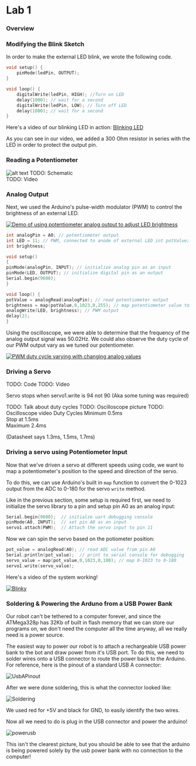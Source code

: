 # Lab 1

### Overview
 

### Modifying the Blink Sketch

In order to make the external LED blink, we wrote the following code. 
```cpp
void setup() {
    pinMode(ledPin, OUTPUT);
}

void loop() {
    digitalWrite(ledPin, HIGH); //Turn on LED
    delay(1000); // wait for a second
    digitalWrite(ledPin, LOW); // Turn off LED
    delay(1000); // wait for a second
}
```
Here's a video of our blinking LED in action:
[Blinking LED](https://youtu.be/Q5QZIRb2aYM)

As you can see in our video, we added a 300 Ohm resistor in series with the LED in order to protect the output pin.

### Reading a Potentiometer

![alt text](https://media.digikey.com/pdf/Catalog%20Drawings/Pots/ART-3306F%20%5EA.jpg|width=100)
TODO: Schematic \
TODO: Video

### Analog Output

Next, we used the Arduino's pulse-width modulator (PWM) to control the brightness of an external LED. 

[![Demo of using potentiometer analog output to adjust LED brightness](http://img.youtube.com/vi/gkdc-MALRLY/default.jpg)](https://www.youtube.com/watch?v=gkdc-MALRLY)

```c
int analogPin = A0; // potentiometer output 
int LED = 11; // PWM, connected to anode of external LED int potValue; 
int brightness;

void setup() 
{ 
pinMode(analogPin, INPUT); // initialize analog pin as an input
pinMode(LED, OUTPUT); // initialize digital pin as an output 
Serial.begin(9600); 
}

void loop() { 
potValue = analogRead(analogPin); // read potentiometer output 
brightness = map(potValue,0,1023,0,255); // map potentiometer value to brightness value 
analogWrite(LED, brightness); // PWM output 
delay(2); 
} 
``` 

Using the oscilloscope, we were able to determine that the frequency of the analog output signal was 50.02Hz. We could also observe the duty cycle of our PWM output vary as we tuned our potentiometer.

[![PWM duty cycle varying with changing analog values](http://img.youtube.com/vi/FmR-_lkGAR0/default.jpg)](https://www.youtube.com/watch?v=FmR-_lkGAR0)

### Driving a Servo

TODO: Code
TODO: Video

Servo stops when servo1.write is 94 not 90
(Aka some tuning was required)

TODO: Talk about duty cycles
TODO: Oscilloscope picture
TODO: Oscilloscope video
Duty Cycles
Minimum 0.5ms \
Stop at 1.5ms \
Maximum 2.4ms 

(Datasheet says 1.3ms, 1.5ms, 1.7ms)

### Driving a servo using Potentiometer Input

Now that we've driven a servo at different speeds using code, we want to map a potentiometer's position to the speed and direction of the servo.

To do this, we can use Arduino's built in `map` function to convert the 0-1023 output from the ADC to 0-180 for the servo `write` method. 

Like in the previous section, some setup is required first, we need to initialize the servo library to a pin and setup pin A0 as an analog input:

```cpp
Serial.begin(9600);  // initialze uart debugging console
pinMode(A0, INPUT);  // set pin A0 as an input
servo1.attach(PWM);  // Attach the servo input to pin 11
```

Now we can spin the servo based on the potiometer position:

```cpp
pot_value = analogRead(A0); // read ADC value from pin A0
Serial.println(pot_value);  // print to serial console for debugging
servo_value = map(pot_value,0,1023,0,180); // map 0-1023 to 0-180
servo1.write(servo_value);
```

Here's a video of the system working!

[![Blinky](https://lh5.googleusercontent.com/C_pe3T5O9C1DY4FqcPiNIWOkkI5p_Xs66UtymkKIpmnhcqhQx4MquhRJjDSSDNmhPrrK9mFRxGCz-w=w1920-h1080-n-k-rw)](https://drive.google.com/open?id=0BwyuAcc6KNDnLXFGeFpsc0x4enc)

### Soldering & Powering the Arduno from a USB Power Bank

Our robot can't be tethered to a computer forever, and since the ATMega328p has 32Kb of built in flash memory that we can store our programs on, we don't need the computer all the time anyway, all we really need is a power source.

The easiest way to power our robot is to attach a rechargeable USB power bank to the bot and draw power from it's USB port. To do this, we need to solder wires onto a USB connector to route the power back to the Arduino. For reference, here is the pinout of a standard USB A connector:

![UsbAPinout](https://i.stack.imgur.com/5IOnM.jpg)

After we were done soldering, this is what the connector looked like:

![Soldering](https://lh4.googleusercontent.com/sGGWRm2oLoq9DZ4ZxJu5t549kWO7cEsXd8bHokipveiLnmlrj-oygsiIK8rDA4tyza0lGA_oxxlfrA=w1533-h782-rw)

We used red for +5V and black for GND, to easily identify the two wires.

Now all we need to do is plug in the USB connector and power the arduino!

![powerusb](https://lh4.googleusercontent.com/QmfInmeFZL_uhT-dKPj5BqXLHMwY2wS8u8bP9hLG0pvUBL0yWc7M39auhiiIH1pIzNpfHjoawMAHUg=w1533-h782-rw)

This isn't the clearest picture, but you should be able to see that the arduino is being powered solely by the usb power bank with no connection to the computer!
